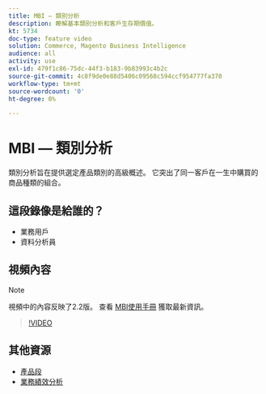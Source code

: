 ```yaml
---
title: MBI — 類別分析
description: 瞭解基本類別分析和客戶生存期價值。
kt: 5734
doc-type: feature video
solution: Commerce, Magento Business Intelligence
audience: all
activity: use
exl-id: 479f1c86-75dc-44f3-b183-9b83993c4b2c
source-git-commit: 4c8f9de0e88d5406c09568c594ccf954777fa370
workflow-type: tm+mt
source-wordcount: '0'
ht-degree: 0%

---
```


# MBI — 類別分析

類別分析旨在提供選定產品類別的高級概述。 它突出了同一客戶在一生中購買的商品種類的組合。

## 這段錄像是給誰的？

- 業務用戶
- 資料分析員

## 視頻內容

>[!NOTE]
>
>視頻中的內容反映了2.2版。 查看 [MBI使用手冊](https://docs.magento.com/mbi/) 獲取最新資訊。

>[!VIDEO](https://video.tv.adobe.com/v/37904/?quality=12&learn=on)

## 其他資源

- [產品段](https://docs.magento.com/mbi/best-practices/segment-filter.html#product-segments)
- [業務績效分析](https://docs.magento.com/mbi/data-analyst/analysis/bus-perf-analysis.html)
